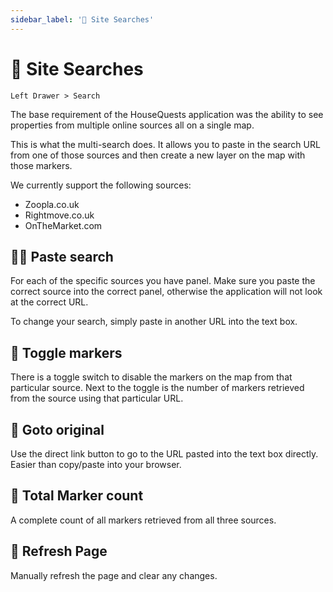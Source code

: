 ```yaml
---
sidebar_label: '🔎 Site Searches'
---
```


# 🔎 Site Searches

`Left Drawer > Search`

The base requirement of the HouseQuests application was the ability to see properties from multiple online sources all on a single map. 

This is what the multi-search does. It allows you to paste in the search URL from one of those sources and then create a new layer on the map with those markers. 

We currently support the following sources:

- Zoopla.co.uk
- Rightmove.co.uk
- OnTheMarket.com

## 🕵️‍♀️ Paste search

For each of the specific sources you have panel. Make sure you paste the correct source into the correct panel, otherwise the application will not look at the correct URL.

To change your search, simply paste in another URL into the text box.

## 🔘 Toggle markers

There is a toggle switch to disable the markers on the map from that particular source. Next to the toggle is the number of markers retrieved from the source using that particular URL.

## 🔗 Goto original

Use the direct link button to go to the URL pasted into the text box directly. Easier than copy/paste into your browser.


## 🧮 Total Marker count

A complete count of all markers retrieved from all three sources.

## 🔄 Refresh Page

Manually refresh the page and clear any changes.